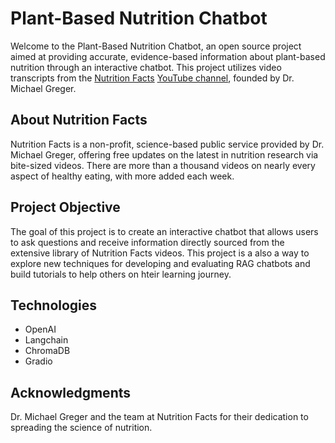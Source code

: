 # Plant-Based Nutrition Chatbot
Welcome to the Plant-Based Nutrition Chatbot, an open source project aimed at providing accurate, evidence-based information about plant-based nutrition through an interactive chatbot. This project utilizes video transcripts from the [Nutrition Facts](https://nutritionfacts.org/) [YouTube channel](https://www.youtube.com/@NutritionFactsOrg), founded by Dr. Michael Greger.

## About Nutrition Facts
Nutrition Facts is a non-profit, science-based public service provided by Dr. Michael Greger, offering free updates on the latest in nutrition research via bite-sized videos. There are more than a thousand videos on nearly every aspect of healthy eating, with more added each week.

## Project Objective
The goal of this project is to create an interactive chatbot that allows users to ask questions and receive information directly sourced from the extensive library of Nutrition Facts videos. This project is a also a way to explore new techniques for developing and evaluating RAG chatbots and build tutorials to help others on hteir learning journey.

## Technologies
- OpenAI
- Langchain
- ChromaDB
- Gradio



## Acknowledgments
Dr. Michael Greger and the team at Nutrition Facts for their dedication to spreading the science of nutrition.